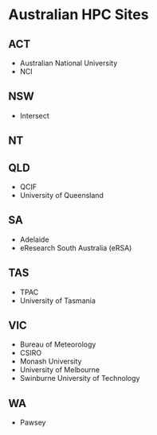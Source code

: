 # Australian HPC Sites

## ACT
* Australian National University
* NCI
## NSW
* Intersect
## NT
## QLD
* QCIF
* University of Queensland
## SA
* Adelaide
* eResearch South Australia (eRSA)
## TAS
* TPAC
* University of Tasmania
## VIC
* Bureau of Meteorology
* CSIRO
* Monash University
* University of Melbourne
* Swinburne University of Technology
## WA
* Pawsey
